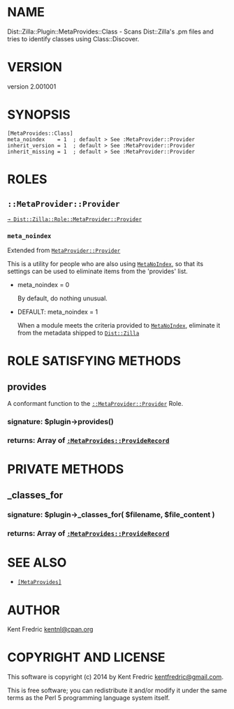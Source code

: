 # NAME

Dist::Zilla::Plugin::MetaProvides::Class - Scans Dist::Zilla's .pm files and tries to identify classes using Class::Discover.

# VERSION

version 2.001001

# SYNOPSIS

    [MetaProvides::Class]
    meta_noindex    = 1  ; default > See :MetaProvider::Provider
    inherit_version = 1  ; default > See :MetaProvider::Provider
    inherit_missing = 1  ; default > See :MetaProvider::Provider

# ROLES

## `::MetaProvider::Provider`

[`→ Dist::Zilla::Role::MetaProvider::Provider`](https://metacpan.org/pod/Dist::Zilla::Role::MetaProvider::Provider)

### `meta_noindex`

Extended from [`MetaProvider::Provider`](https://metacpan.org/pod/Dist::Zilla::Role::MetaProvider::Provider#meta_noindex)

This is a utility for people who are also using [`MetaNoIndex`](https://metacpan.org/pod/Dist::Zilla::Plugin::MetaNoIndex),
so that its settings can be used to eliminate items from the 'provides' list.

- meta\_noindex = 0

    By default, do nothing unusual.

- DEFAULT: meta\_noindex = 1

    When a module meets the criteria provided to [`MetaNoIndex`](https://metacpan.org/pod/Dist::Zilla::Plugin::MetaNoIndex),
    eliminate it from the metadata shipped to [`Dist::Zilla`](https://metacpan.org/pod/Dist::Zilla)

# ROLE SATISFYING METHODS

## provides

A conformant function to the [`::MetaProvider::Provider`](https://metacpan.org/pod/Dist::Zilla::Role::MetaProvider::Provider) Role.

### signature: $plugin->provides()

### returns: Array of [`:MetaProvides::ProvideRecord`](https://metacpan.org/pod/Dist::Zilla::MetaProvides::ProvideRecord)

# PRIVATE METHODS

## \_classes\_for

### signature: $plugin->\_classes\_for( $filename, $file\_content )

### returns: Array of [`:MetaProvides::ProvideRecord`](https://metacpan.org/pod/Dist::Zilla::MetaProvides::ProvideRecord)

# SEE ALSO

- [`[MetaProvides]`](https://metacpan.org/pod/Dist::Zilla::Plugin::MetaProvides)

# AUTHOR

Kent Fredric <kentnl@cpan.org>

# COPYRIGHT AND LICENSE

This software is copyright (c) 2014 by Kent Fredric <kentfredric@gmail.com>.

This is free software; you can redistribute it and/or modify it under
the same terms as the Perl 5 programming language system itself.
